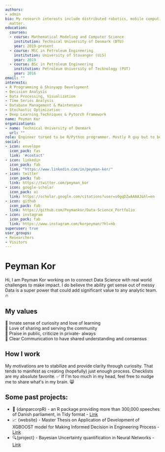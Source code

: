```yaml
---
authors:
- admin
bio: My research interests include distributed robotics, mobile computing and programmable
  matter.
education:
  courses:
  - course: Mathematical Modeling and Computer Science
    institution: Technical University of Denmark (DTU)
    year: 2019-present
  - course: MSC in Petroleum Engineering
    institution: University of Stavanger (UiS)
    year: 2019
  - course: BSc in Petroleum Engineering
    institution: Petroleum University of Technology (PUT)
    year: 2016
email: ""
interests:
- R Programming & Shinyapp Development
- Decision Analysis 
- Data Processing, Visualization
- Time Series Analysis
- Database Management & Maintenance
- Stochastic Optimization
- Deep Learning Techniques & Pytorch Framework
name: Peyman Kor
organizations:
- name: Technical University of Denmark
  url: ""
role: Engineer turned to be R/Python programmer. Mostly R guy but to be fair, Pytorch/TF are fantastic :)
social:
- icon: envelope
  icon_pack: fas
  link: '#contact'
- icon: linkedin
  icon_pack: fab
  link: "https://www.linkedin.com/in/peyman-kor/"
- icon: twitter
  icon_pack: fab
  link: https://twitter.com/peyman_kor
- icon: google-scholar
  icon_pack: ai
  link: https://scholar.google.com/citations?user=s0gqDZwAAAAJ&hl=en
- icon: github
  icon_pack: fab
  link: https://github.com/Peymankor/Data-Science_Portfolio
- icon: instagram
  icon_pack: fab
  link: https://www.instagram.com/korpeyman/?hl=nb
superuser: true
user_groups:
- Researchers
- Visitors
---
```






# Peyman Kor

Hi, I am Peyman Kor working on to connect Data Science with real world challenges to make impact. I do believe the ability get sense out of messy Data is a super power that could add significant value to any analytic team. :fire:

## My values

🌟 Innate sense of curiosity and love of learning<br>
💖 Love of sharing and serving the community<br>
🍏 Praise in public, criticize in private- always<br>
🙌 Clear Communication to have shared understanding and consensus

## How I work
My motivations are to stabilize and provide clarity through curiosity. That tends to manifest as creating (hopefully) just enough process. Checklists are my absolute favorite. ✅ If I'm too much in my head, feel free to nudge me to share what's in my brain. 😸



## Some past projects:

- 📜 {danparcorpR} - an R package providing more than 300,000 speeches of Danish parliament, in Tidy format - [Link](https://peymankor.github.io/danparcorpR/)
- 📈 {website} - Master Thesis on Application of Development of XGBOOST model for Making Informed Decision in Engineering Process - [Link](https://bookdown.org/kor_peyman/masterthesisuis/)
- :mag:{project} - Bayesian Uncertainty quantification in Neural Networks - [Link](https://github.com/Peymankor/Data-Science_Portfolio/tree/master/BNN-Project)
